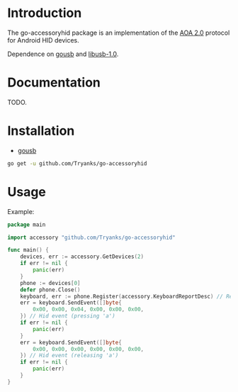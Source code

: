 # Introduction
The go-accessoryhid package is an implementation of the [AOA 2.0](https://source.android.com/devices/accessories/aoa2) protocol for Android HID devices.

Dependence on [gousb](https://github.com/google/gousb) and [libusb-1.0](https://github.com/libusb/libusb/wiki).

# Documentation
TODO.

# Installation
- [gousb](https://github.com/google/gousb#dependencies)

```bash
go get -u github.com/Tryanks/go-accessoryhid
```

# Usage

Example:
```go
package main

import accessory "github.com/Tryanks/go-accessoryhid"

func main() {
    devices, err := accessory.GetDevices(2)
    if err != nil {
        panic(err)
    }
    phone := devices[0]
	defer phone.Close()
    keyboard, err := phone.Register(accessory.KeyboardReportDesc) // Register keyboard report descriptor
    err = keyboard.SendEvent([]byte{
        0x00, 0x00, 0x04, 0x00, 0x00, 0x00,
    }) // Hid event (pressing 'a')
    if err != nil {
        panic(err)
    }
    err = keyboard.SendEvent([]byte{
        0x00, 0x00, 0x00, 0x00, 0x00, 0x00,
    }) // Hid event (releasing 'a')
    if err != nil {
        panic(err)
    }
}
```